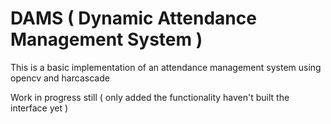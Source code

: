 ﻿# DAMS ( Dynamic Attendance Management System )

This is a basic implementation of an attendance management system using opencv and harcascade

 Work in progress still ( only added the functionality haven't built the interface yet )
